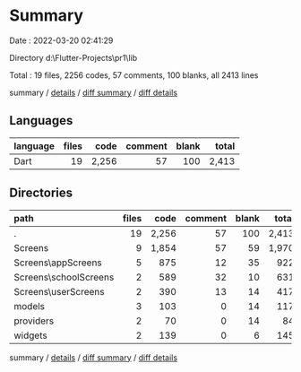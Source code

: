 # Summary

Date : 2022-03-20 02:41:29

Directory d:\Flutter-Projects\pr1\lib

Total : 19 files,  2256 codes, 57 comments, 100 blanks, all 2413 lines

summary / [details](details.md) / [diff summary](diff.md) / [diff details](diff-details.md)

## Languages
| language | files | code | comment | blank | total |
| :--- | ---: | ---: | ---: | ---: | ---: |
| Dart | 19 | 2,256 | 57 | 100 | 2,413 |

## Directories
| path | files | code | comment | blank | total |
| :--- | ---: | ---: | ---: | ---: | ---: |
| . | 19 | 2,256 | 57 | 100 | 2,413 |
| Screens | 9 | 1,854 | 57 | 59 | 1,970 |
| Screens\appScreens | 5 | 875 | 12 | 35 | 922 |
| Screens\schoolScreens | 2 | 589 | 32 | 10 | 631 |
| Screens\userScreens | 2 | 390 | 13 | 14 | 417 |
| models | 3 | 103 | 0 | 14 | 117 |
| providers | 2 | 70 | 0 | 14 | 84 |
| widgets | 2 | 139 | 0 | 6 | 145 |

summary / [details](details.md) / [diff summary](diff.md) / [diff details](diff-details.md)